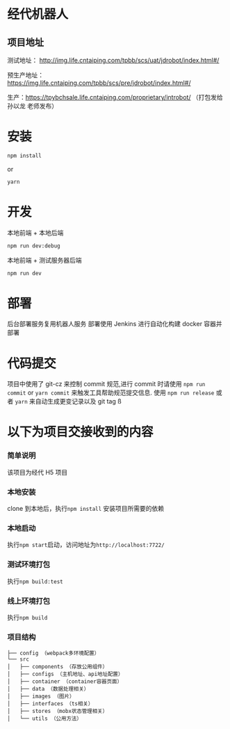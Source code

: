 # 经代机器人

## 项目地址

测试地址： http://img.life.cntaiping.com/tpbb/scs/uat/jdrobot/index.html#/

预生产地址： https://img.life.cntaiping.com/tpbb/scs/pre/jdrobot/index.html#/

生产：https://tpybchsale.life.cntaiping.com/proprietary/introbot/ （打包发给孙以龙 老师发布）

# 安装

```bash
npm install
```

or

```bash
yarn
```

# 开发

本地前端 + 本地后端

```bash
npm run dev:debug
```

本地前端 + 测试服务器后端

```bash
npm run dev
```

# 部署

后台部署服务复用机器人服务 部署使用 Jenkins 进行自动化构建 docker 容器并部署

# 代码提交

项目中使用了 git-cz 来控制 commit 规范,进行 commit 时请使用 `npm run commit` or `yarn commit` 来触发工具帮助规范提交信息.
使用 `npm run release` 或者 `yarn` 来自动生成更变记录以及 git tag
ß

# 以下为项目交接收到的内容

### 简单说明

该项目为经代 H5 项目

### 本地安装

clone 到本地后，执行`npm install` 安装项目所需要的依赖

### 本地启动

执行`npm start`启动，访问地址为`http://localhost:7722/`

### 测试环境打包

执行`npm build:test`

### 线上环境打包

执行`npm build`

### 项目结构

```
├── config （webpack多环境配置）
└── src
│   ├── components （存放公用组件）
│   ├── configs （主机地址、api地址配置）
│   ├── container （container容器页面）
│   ├── data （数据处理相关）
│   ├── images （图片）
│   ├── interfaces （ts相关）
│   ├── stores （mobx状态管理相关）
│   └── utils （公用方法）

```
